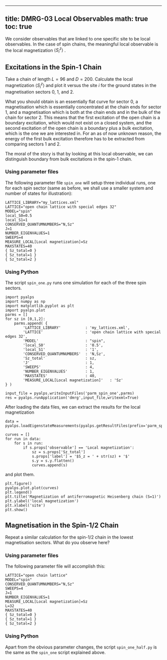 
---
title: DMRG-03 Local Observables
math: true
toc: true
---

We consider observables that are linked to one specific site to be local observables. In the case of spin chains, the meaningful local observable is the local magnetization $\langle S^z_i \rangle$ .

## Excitations in the Spin-1 Chain

Take a chain of length $L=96$ and $D=200$. Calculate the local magnetization $\langle S^z_i \rangle$  and plot it versus the site $i$ for the ground states in the magnetisation sectors 0, 1, and 2.

What you should obtain is an essentially flat curve for sector 0, a magnetisation which is essentially concentrated at the chain ends for sector 1, and a magnetisation which is both at the chain ends and in the bulk of the chain for sector 2. This means that the first excitation of the open chain is a boundary excitation, which would not exist on a closed system, and the second excitation of the open chain is a boundary plus a bulk excitation, which is the one we are interested in. For an as of now unknown reason, the energy of the first bulk excitation therefore has to be extracted from comparing sectors 1 and 2.

The moral of the story is that by looking at this local observable, we can distinguish boundary from bulk excitations in the spin-1 chain.

### Using parameter files

The following parameter file `spin_one` will setup three individual runs, one for each spin sector (same as before, we shall use a smaller system and number of states for illustration):

    LATTICE_LIBRARY="my_lattices.xml"
    LATTICE="open chain lattice with special edges 32"
    MODEL="spin"
    local_S0=0.5
    local_S1=1
    CONSERVED_QUANTUMNUMBERS="N,Sz"
    J=1
    NUMBER_EIGENVALUES=1
    SWEEPS=4
    MEASURE_LOCAL[Local magnetization]=Sz
    MAXSTATES=40
    { Sz_total=0 }
    { Sz_total=1 }
    { Sz_total=2 }

### Using Python

The script `spin_one.py` runs one simulation for each of the three spin sectors.

    import pyalps
    import numpy as np
    import matplotlib.pyplot as plt
    import pyalps.plot
    parms = []
    for sz in [0,1,2]:
        parms.append( { 
            'LATTICE_LIBRARY'           : 'my_lattices.xml',
            'LATTICE'                   : 'open chain lattice with special edges 32',
            'MODEL'                     : "spin",
            'local_S0'                  : '0.5',
            'local_S1'                  : '1',
            'CONSERVED_QUANTUMNUMBERS'  : 'N,Sz',
            'Sz_total'                  : sz,
            'J'                         : 1,
            'SWEEPS'                    : 4,
            'NUMBER_EIGENVALUES'        : 1,
            'MAXSTATES'                 : 40,
            'MEASURE_LOCAL[Local magnetization]'   : 'Sz'
    } )
    
    input_file = pyalps.writeInputFiles('parm_spin_one',parms)
    res = pyalps.runApplication('dmrg',input_file,writexml=True)

After loading the data files, we can extract the results for the local magnetization

    data = pyalps.loadEigenstateMeasurements(pyalps.getResultFiles(prefix='parm_spin_one'))

    curves = []
    for run in data:
        for s in run:
            if s.props['observable'] == 'Local magnetization':
                sz = s.props['Sz_total']
                s.props['label'] = '$S_z = ' + str(sz) + '$'
                s.y = s.y.flatten()
                curves.append(s)

and plot them.

    plt.figure()
    pyalps.plot.plot(curves)
    plt.legend()
    plt.title('Magnetization of antiferromagnetic Heisenberg chain (S=1)')
    plt.ylabel('local magnetization')
    plt.xlabel('site')
    plt.show()

## Magnetisation in the Spin-1/2 Chain

Repeat a similar calculation for the spin-1/2 chain in the lowest magnetisation sectors. What do you observe here?

### Using parameter files

The following parameter file will accomplish this:

    LATTICE="open chain lattice"
    MODEL="spin"
    CONSERVED_QUANTUMNUMBERS="N,Sz"
    SWEEPS=4
    J=1
    NUMBER_EIGENVALUES=1
    MEASURE_LOCAL[Local magnetization]=Sz
    L=32
    MAXSTATES=40
    { Sz_total=0 }
    { Sz_total=1 }
    { Sz_total=2 }

### Using Python

Apart from the obvious parameter changes, the script `spin_one_half.py` is the same as the `spin_one` script explained above.
